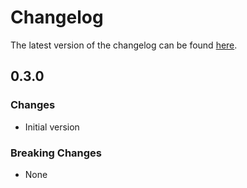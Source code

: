 # Changelog

The latest version of the changelog can be found [here](/Azure/bicep-registry-modules/blob/main/avm/res/sql/managed-instance/CHANGELOG.md).

## 0.3.0

### Changes

- Initial version

### Breaking Changes

- None
